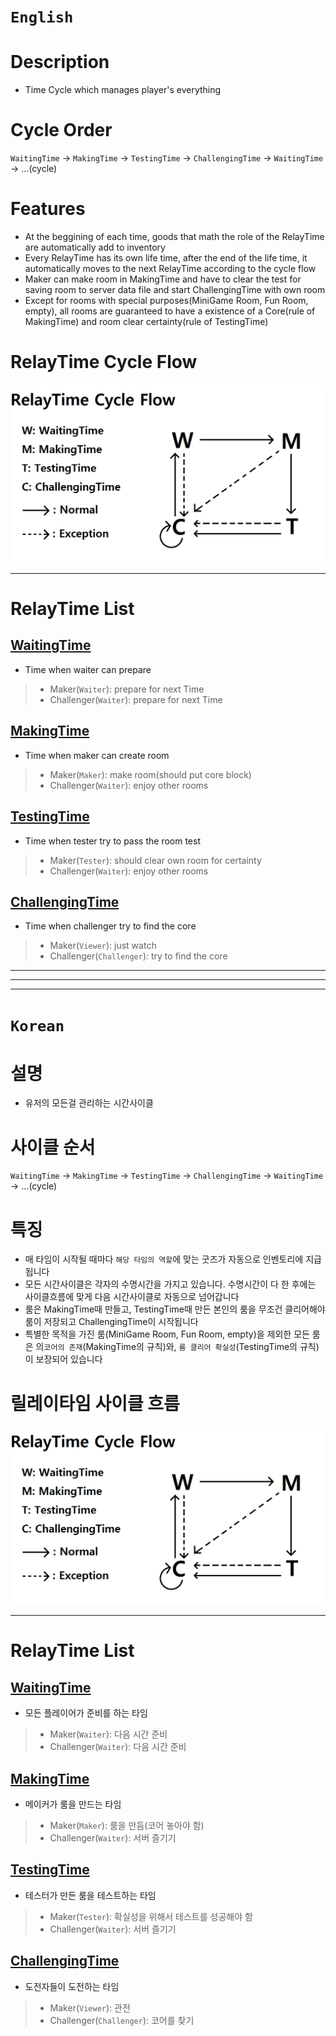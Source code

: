 # `English`
# Description
- Time Cycle which manages player's everything  

# Cycle Order
`WaitingTime` -> `MakingTime` -> `TestingTime` -> `ChallengingTime` -> `WaitingTime` -> ...(cycle)

# Features
- At the beggining of each time, goods that math the role of the RelayTime are automatically add to inventory
- Every RelayTime has its own life time, after the end of the life time, it automatically moves to the next RelayTime according to the cycle flow
- Maker can make room in MakingTime and have to clear the test for saving room to server data file and start ChallengingTime with own room
- Except for rooms with special purposes(MiniGame Room, Fun Room, empty), all rooms are guaranteed to have a existence of a Core(rule of MakingTime) and room clear certainty(rule of TestingTime)

# RelayTime Cycle Flow
![RelayTimeCycleFlow](https://github.com/worldbiomusic/RelayEscape/blob/main/imgs/RelayTimeCycleFlow.png)

-----
# RelayTime List
## [WaitingTime](WaitingTime.md)
- Time when waiter can prepare
> - Maker(`Waiter`): prepare for next Time
> - Challenger(`Waiter`): prepare for next Time

## [MakingTime](MakingTime.md)
- Time when maker can create room
> - Maker(`Maker`): make room(should put core block)
> - Challenger(`Waiter`): enjoy other rooms

## [TestingTime](TestingTime.md)
- Time when tester try to pass the room test
> - Maker(`Tester`): should clear own room for certainty
> - Challenger(`Waiter`): enjoy other rooms

## [ChallengingTime](ChallengingTime.md)
- Time when challenger try to find the core
> - Maker(`Viewer`): just watch
> - Challenger(`Challenger`): try to find the core
---------------------------------------------------------------------------------------------------------------------
---------------------------------------------------------------------------------------------------------------------
---------------------------------------------------------------------------------------------------------------------
# `Korean`
# 설명
- 유저의 모든걸 관리하는 시간사이클

# 사이클 순서
`WaitingTime` -> `MakingTime` -> `TestingTime` -> `ChallengingTime` -> `WaitingTime` -> ...(cycle)

# 특징
- 매 타임이 시작될 때마다 `해당 타임의 역할`에 맞는 굿즈가 자동으로 인벤토리에 지급됩니다
- 모든 시간사이클은 각자의 수명시간을 가지고 있습니다. 수명시간이 다 한 후에는 사이클흐름에 맞게 다음 시간사이클로 자동으로 넘어갑니다
- 룸은 MakingTime때 만들고, TestingTime때 만든 본인의 룸을 무조건 클리어해야 룸이 저장되고 ChallengingTime이 시작됩니다
- 특별한 목적을 가진 룸(MiniGame Room, Fun Room, empty)을 제외한 모든 룸은 의`코어의 존재`(MakingTime의 규칙)와, `룸 클리어 확실성`(TestingTime의 규칙)이 보장되어 있습니다

# 릴레이타임 사이클 흐름
![RelayTimeCycleFlow](https://github.com/worldbiomusic/RelayEscape/blob/main/imgs/RelayTimeCycleFlow.png)

-----
# RelayTime List
## [WaitingTime](WaitingTime.md)
- 모든 플레이어가 준비를 하는 타임
> - Maker(`Waiter`): 다음 시간 준비
> - Challenger(`Waiter`): 다음 시간 준비

## [MakingTime](MakingTime.md)
- 메이커가 룸을 만드는 타임
> - Maker(`Maker`): 룸을 만듬(코어 놓아야 함)
> - Challenger(`Waiter`): 서버 즐기기

## [TestingTime](TestingTime.md)
- 테스터가 만든 룸을 테스트하는 타임
> - Maker(`Tester`): 확실성을 위해서 테스트를 성공해야 함
> - Challenger(`Waiter`): 서버 즐기기

## [ChallengingTime](ChallengingTime.md)
- 도전자들이 도전하는 타임
> - Maker(`Viewer`): 관전
> - Challenger(`Challenger`): 코어를 찾기



